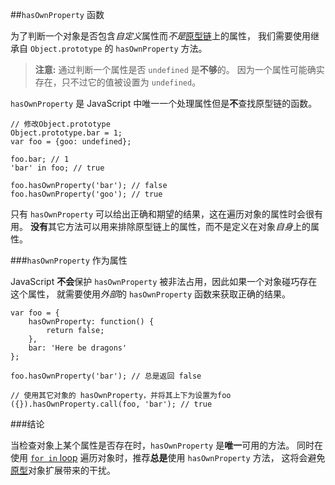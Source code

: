﻿##`hasOwnProperty` 函数

为了判断一个对象是否包含*自定义*属性而*不是*[原型链](#object.prototype)上的属性，
我们需要使用继承自 `Object.prototype` 的 `hasOwnProperty` 方法。

> **注意:** 通过判断一个属性是否 `undefined` 是**不够**的。
> 因为一个属性可能确实存在，只不过它的值被设置为 `undefined`。

`hasOwnProperty` 是 JavaScript 中唯一一个处理属性但是**不**查找原型链的函数。

    // 修改Object.prototype
    Object.prototype.bar = 1; 
    var foo = {goo: undefined};
    
    foo.bar; // 1
    'bar' in foo; // true

    foo.hasOwnProperty('bar'); // false
    foo.hasOwnProperty('goo'); // true

只有 `hasOwnProperty` 可以给出正确和期望的结果，这在遍历对象的属性时会很有用。
**没有**其它方法可以用来排除原型链上的属性，而不是定义在对象*自身*上的属性。

###`hasOwnProperty` 作为属性

JavaScript **不会**保护 `hasOwnProperty` 被非法占用，因此如果一个对象碰巧存在这个属性，
就需要使用*外部*的 `hasOwnProperty` 函数来获取正确的结果。

    var foo = {
        hasOwnProperty: function() {
            return false;
        },
        bar: 'Here be dragons'
    };

    foo.hasOwnProperty('bar'); // 总是返回 false

    // 使用其它对象的 hasOwnProperty，并将其上下为设置为foo
    ({}).hasOwnProperty.call(foo, 'bar'); // true

###结论

当检查对象上某个属性是否存在时，`hasOwnProperty` 是**唯一**可用的方法。
同时在使用 [`for in` loop](#object.forinloop) 遍历对象时，推荐**总是**使用 `hasOwnProperty` 方法，
这将会避免[原型](#object.prototype)对象扩展带来的干扰。

[30]: http://cnblogs.com/sanshi/
